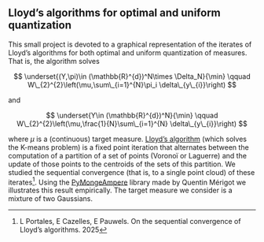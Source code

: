 ## Lloyd’s algorithms for optimal and uniform quantization

This small project is devoted to a graphical representation of the
iterates of Lloyd’s algorithms for both optimal and uniform quantization
of measures. 
That is, the algorithm solves

$$
\underset{(Y,\pi)\in (\mathbb{R}^{d})^N\times \Delta_N}{\min} \qquad W\_{2}^{2}\left(\mu,\sum\_{i=1}^{N}\pi_i \delta\_{y\_{i}}\right)
$$

and

$$
\underset{Y\in (\mathbb{R}^{d})^N}{\min} \qquad W\_{2}^{2}\left(\mu,\frac{1}{N}\sum\_{i=1}^{N} \delta\_{y\_{i}}\right)
$$

where *μ* is a (continuous) target measure. [Lloyd’s
algorithm](https://en.wikipedia.org/wiki/Lloyd%27s_algorithm) (which
solves the K-means problem) is a fixed point iteration that alternates
between the computation of a partition of a set of points (Voronoï or
Laguerre) and the update of those points to the centroids of the sets of
this partition. We studied the sequential convergence (that is, to a
single point cloud) of these iterates[^1]. Using the
[PyMongeAmpere](https://github.com/mrgt/PyMongeAmpere) library made by
Quentin Mérigot we illustrates this result empirically. The target
measure we consider is a mixture of two Gaussians.

[^1]: L Portales, E Cazelles, E Pauwels. On the sequential convergence
    of Lloyd’s algorithms. 2025
